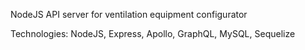 NodeJS API server for ventilation equipment configurator

Technologies: NodeJS, Express, Apollo, GraphQL, MySQL, Sequelize
